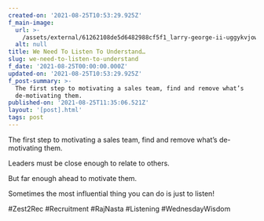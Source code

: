 ```yaml
---
created-on: '2021-08-25T10:53:29.925Z'
f_main-image:
  url: >-
    /assets/external/61262108de5d6482988cf5f1_larry-george-ii-uggykvjowo-unsplash.jpg
  alt: null
title: We Need To Listen To Understand…
slug: we-need-to-listen-to-understand
f_date: '2021-08-25T00:00:00.000Z'
updated-on: '2021-08-25T10:53:29.925Z'
f_post-summary: >-
  The first step to motivating a sales team, find and remove what’s
  de-motivating them.
published-on: '2021-08-25T11:35:06.521Z'
layout: '[post].html'
tags: post
---
```


The first step to motivating a sales team, find and remove what’s de-motivating them.

Leaders must be close enough to relate to others.

But far enough ahead to motivate them.

Sometimes the most influential thing you can do is just to listen!

#Zest2Rec #Recruitment #RajNasta #Listening #WednesdayWisdom

‍
